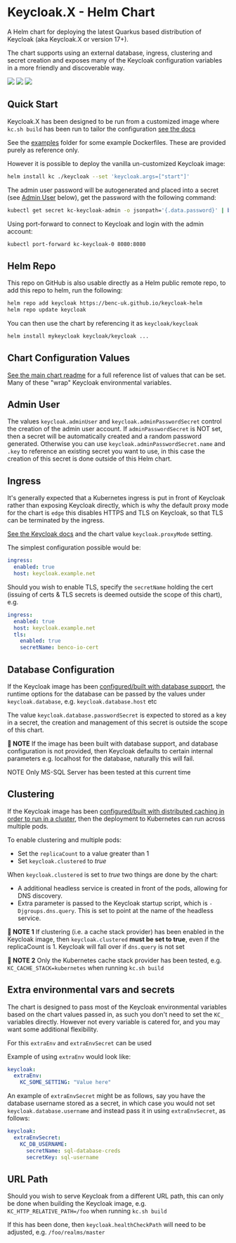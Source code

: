# Keycloak.X - Helm Chart

A Helm chart for deploying the latest Quarkus based distribution of Keycloak (aka Keycloak.X or version 17+).  

The chart supports using an external database, ingress, clustering and secret creation and exposes many of the Keycloak configuration variables in a more friendly and discoverable way.

![](https://img.shields.io/github/license/benc-uk/keycloak-helm)
![](https://img.shields.io/github/last-commit/benc-uk/keycloak-helm)
![](https://img.shields.io/github/release/benc-uk/keycloak-helm)

## Quick Start

Keycloak.X has been designed to be run from a customized image where `kc.sh build` has been run to tailor the configuration [see the docs](https://www.keycloak.org/server/containers)

See the [examples](https://github.com/benc-uk/keycloak-helm/tree/main/examples) folder for some example Dockerfiles. These are provided purely as reference only.

However it is possible to deploy the vanilla un-customized Keycloak image:

```bash
helm install kc ./keycloak --set 'keycloak.args=["start"]'
```

The admin user password will be autogenerated and placed into a secret (see [Admin User](#admin-user) below), get the password with the following command:

```bash
kubectl get secret kc-keycloak-admin -o jsonpath='{.data.password}' | base64 -d
```

Using port-forward to connect to Keycloak and login with the admin account:

```bash
kubectl port-forward kc-keycloak-0 8080:8080
```

## Helm Repo

This repo on GitHub is also usable directly as a Helm public remote repo, to add this repo to helm, run the following:

```bash
helm repo add keycloak https://benc-uk.github.io/keycloak-helm
helm repo update keycloak
```

You can then use the chart by referencing it as `keycloak/keycloak`

```bash
helm install mykeycloak keycloak/keycloak ...
```

## Chart Configuration Values

[See the main chart readme](./keycloak/README.md) for a full reference list of values that can be set. Many of these "wrap" Keycloak environmental variables.

## Admin User

The values `keycloak.adminUser` and `keycloak.adminPasswordSecret` control the creation of the admin user account. If `adminPasswordSecret` is NOT set, then a secret will be automatically created and a random password generated. Otherwise you can use `keycloak.adminPasswordSecret.name` and `.key` to reference an existing secret you want to use, in this case the creation of this secret is done outside of this Helm chart.

## Ingress

It's generally expected that a Kubernetes ingress is put in front of Keycloak rather than exposing Keycloak directly, which is why the default proxy mode for the chart is `edge` this disables HTTPS and TLS on Keycloak, so that TLS can be terminated by the ingress.

[See the Keycloak docs](https://www.keycloak.org/server/reverseproxy) and the chart value `keycloak.proxyMode` setting.

The simplest configuration possible would be:

```yaml
ingress:
  enabled: true
  host: keycloak.example.net
```

Should you wish to enable TLS, specify the `secretName` holding the cert (issuing of certs & TLS secrets is deemed outside the scope of this chart), e.g.

```yaml
ingress:
  enabled: true
  host: keycloak.example.net
  tls:
    enabled: true
    secretName: benco-io-cert
```

## Database Configuration

If the Keycloak image has been [configured/built with database support](https://www.keycloak.org/server/db), the runtime options for the database can be passed by the values under `keycloak.database`, e.g. `keycloak.database.host` etc

The value `keycloak.database.passwordSecret` is expected to stored as a key in a secret, the creation and management of this secret is outside the scope of this chart.

**📃 NOTE** If the image has been built with database support, and database configuration is not provided, then Keycloak defaults to certain internal parameters e.g. localhost for the database, naturally this will fail.

NOTE Only MS-SQL Server has been tested at this current time

## Clustering

If the Keycloak image has been [configured/built with distributed caching in order to run in a cluster](https://www.keycloak.org/server/caching), then the deployment to Kubernetes can run across multiple pods.

To enable clustering and multiple pods:

- Set the `replicaCount` to a value greater than 1
- Set `keycloak.clustered` to _true_

When `keycloak.clustered` is set to _true_ two things are done by the chart:

- A additional headless service is created in front of the pods, allowing for DNS discovery.
- Extra parameter is passed to the Keycloak startup script, which is `-Djgroups.dns.query`. This is set to point at the name of the headless service.

**📃 NOTE 1** If clustering (i.e. a cache stack provider) has been enabled in the Keycloak image, then `keycloak.clustered` **must be set to true**, even if the replicaCount is 1. Keycloak will fall over if `dns.query` is not set

**📃 NOTE 2** Only the Kubernetes cache stack provider has been tested, e.g. `KC_CACHE_STACK=kubernetes` when running `kc.sh build`

## Extra environmental vars and secrets

The chart is designed to pass most of the Keycloak environmental variables based on the chart values passed in, as such you don't need to set the `KC_` variables directly. However not every variable is catered for, and you may want some additional flexibility.

For this `extraEnv` and `extraEnvSecret` can be used

Example of using `extraEnv` would look like:

```yaml
keycloak:
  extraEnv:
    KC_SOME_SETTING: "Value here"
```

An example of `extraEnvSecret` might be as follows, say you have the database username stored as a secret, in which case you would not set `keycloak.database.username` and instead pass it in using `extraEnvSecret`, as follows:

```yaml
keycloak:
  extraEnvSecret:
    KC_DB_USERNAME:
      secretName: sql-database-creds
      secretKey: sql-username
```

## URL Path

Should you wish to serve Keycloak from a different URL path, this can only be done when building the Keycloak image, e.g. `KC_HTTP_RELATIVE_PATH=/foo` when running `kc.sh build`

If this has been done, then `keycloak.healthCheckPath` will need to be adjusted, e.g. `/foo/realms/master`
